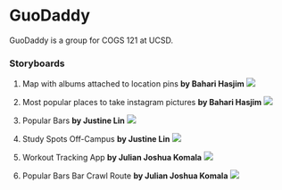# GuoDaddy

GuoDaddy is a group for COGS 121 at UCSD.

### Storyboards
1. Map with albums attached to location pins **by Bahari Hasjim**
![](http://i.imgur.com/staUsqB.jpg?raw=true)

2. Most popular places to take instagram pictures **by Bahari Hasjim**
![](http://i.imgur.com/fh4ku9F.jpg?raw=true)

3. Popular Bars **by Justine Lin**
![](http://i.imgur.com/8ojYlCL.jpg)

4. Study Spots Off-Campus **by Justine Lin**
![](http://i.imgur.com/GoYcg4i.jpg)

5. Workout Tracking App **by Julian Joshua Komala**
![](http://i.imgur.com/6jOu8un.jpg)

6. Popular Bars Bar Crawl Route **by Julian Joshua Komala**
![](http://i.imgur.com/iXQW9xt.jpg)
